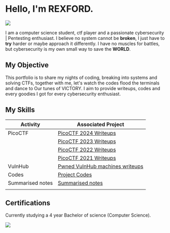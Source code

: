 # Hello, I'm REXFORD.
<a href="https://youtube.com/@the_bruxford?si=NMM7wH0kB9SDQnUQ"><img src="https://img.shields.io/badge/YouTube-Channel-FF0000?logo=youtube&style=social" /></a>

I am a computer science student, ctf player and a passionate cybersecurity | Pentesting enthusiast. 
I believe no system cannot be <b>broken</b>, I just have to <b>try</b> harder or maybe approach it differently. I have no muscles for battles, but cybersecurity is my own small way to save the <b>WORLD</B>.

## My Objective
This portfolio is to share my nights of coding, breaking into systems and solving CTFs, together with me, let's watch the codes flood the terminals and dance to Our tunes of VICTORY. I aim to provide writeups, codes and every goodies I got for every cybersecurity enthusiast.
## My Skills

| Activity                                      | Associated Project         |
|-----------------------------------------------|----------------------------|
| PicoCTF                                       | <a href="https://github.com/larteyrexfordm/PicoCTF.git">PicoCTF 2024 Writeups</a>|
|                                                 | <a href="https://github.com/larteyrexfordm/PicoCTF-2023.git">PicoCTF 2023 Writeups</a>|
|                                                | <a href="https://github.com/larteyrexfordm/PicoCTF-2022.git">PicoCTF 2022 Writeups</a>|
|                                                |<a href="https://github.com/larteyrexfordm/PicoCTF.git">PicoCTF 2021 Writeups</a>|
| VulnHub                                       | <a href="https://github.com/larteyrexfordm/VulnHub-Writeups.git">Pwned VulnHub machines writeups</a>|
| Codes                                         | <a href="https://github.com/larteyrexfordm/codes.git">Project Codes</a>|                    
| Summarised notes                              | <a href="https://github.com/larteyrexfordm/notes.git">Summarised notes</a>|                                                                         |
|                                               |                                                  |








## Certifications
Currently studying a 4 year Bachelor of science (Computer Science).

<div>
<a href="https://ucc.edu.gh"><img src="https://img.shields.io/badge/University_of_Cape_Coast-Ghana-005BAA?logo=education&style=for-the-badge" />

</div>


